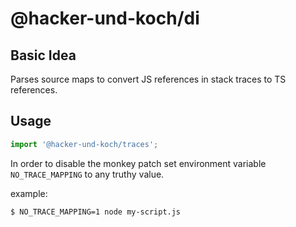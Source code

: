 # @hacker-und-koch/di

## Basic Idea
Parses source maps to convert JS references in stack traces to TS references. 

## Usage
```typescript
import '@hacker-und-koch/traces';
```

In order to disable the monkey patch set environment variable `NO_TRACE_MAPPING` to any truthy value.

example:
```
$ NO_TRACE_MAPPING=1 node my-script.js
```
